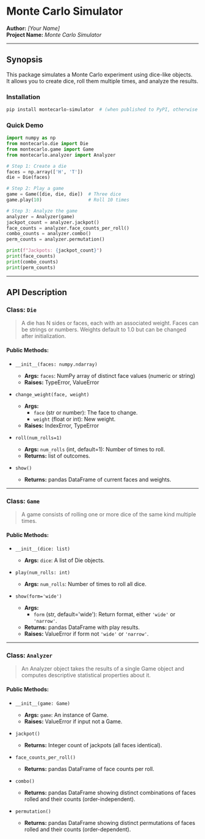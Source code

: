# Monte Carlo Simulator
**Author:** _[Your Name]_  
**Project Name:** _Monte Carlo Simulator_

---

## Synopsis

This package simulates a Monte Carlo experiment using dice-like objects.  
It allows you to create dice, roll them multiple times, and analyze the results.

### Installation

```bash
pip install montecarlo-simulator  # (when published to PyPI, otherwise just clone the GitHub repo)
```

### Quick Demo

```python
import numpy as np
from montecarlo.die import Die
from montecarlo.game import Game
from montecarlo.analyzer import Analyzer

# Step 1: Create a die
faces = np.array(['H', 'T'])
die = Die(faces)

# Step 2: Play a game
game = Game([die, die, die])  # Three dice
game.play(10)                 # Roll 10 times

# Step 3: Analyze the game
analyzer = Analyzer(game)
jackpot_count = analyzer.jackpot()
face_counts = analyzer.face_counts_per_roll()
combo_counts = analyzer.combo()
perm_counts = analyzer.permutation()

print(f"Jackpots: {jackpot_count}")
print(face_counts)
print(combo_counts)
print(perm_counts)
```

---

## API Description

### Class: `Die`

> A die has N sides or faces, each with an associated weight. Faces can be strings or numbers. Weights default to 1.0 but can be changed after initialization.

#### Public Methods:
- `__init__(faces: numpy.ndarray)`
  - **Args:** `faces`: NumPy array of distinct face values (numeric or string)
  - **Raises:** TypeError, ValueError

- `change_weight(face, weight)`
  - **Args:** 
    - `face` (str or number): The face to change.
    - `weight` (float or int): New weight.
  - **Raises:** IndexError, TypeError

- `roll(num_rolls=1)`
  - **Args:** `num_rolls` (int, default=1): Number of times to roll.
  - **Returns:** list of outcomes.

- `show()`
  - **Returns:** pandas DataFrame of current faces and weights.

---

### Class: `Game`

> A game consists of rolling one or more dice of the same kind multiple times.

#### Public Methods:
- `__init__(dice: list)`
  - **Args:** `dice`: A list of Die objects.

- `play(num_rolls: int)`
  - **Args:** `num_rolls`: Number of times to roll all dice.

- `show(form='wide')`
  - **Args:** 
    - `form` (str, default='wide'): Return format, either `'wide'` or `'narrow'`.
  - **Returns:** pandas DataFrame with play results.
  - **Raises:** ValueError if form not `'wide'` or `'narrow'`.

---

### Class: `Analyzer`

> An Analyzer object takes the results of a single Game object and computes descriptive statistical properties about it.

#### Public Methods:
- `__init__(game: Game)`
  - **Args:** `game`: An instance of Game.
  - **Raises:** ValueError if input not a Game.

- `jackpot()`
  - **Returns:** Integer count of jackpots (all faces identical).

- `face_counts_per_roll()`
  - **Returns:** pandas DataFrame of face counts per roll.

- `combo()`
  - **Returns:** pandas DataFrame showing distinct combinations of faces rolled and their counts (order-independent).

- `permutation()`
  - **Returns:** pandas DataFrame showing distinct permutations of faces rolled and their counts (order-dependent).
